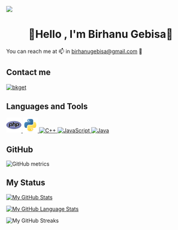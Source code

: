 ![](https://komarev.com/ghpvc/?username=birhanugebisa)

<h1 align="center"> 👋Hello , I'm Birhanu Gebisa🙏</h1>

 You can reach me at 📫 in birhanugebisa@gmail.com 📩

## Contact me
<p align="left">
<a href="https://linkedin.com/in/birhanugebisa27" target="blank"><img align="center" src="https://raw.githubusercontent.com/rahuldkjain/github-profile-readme-generator/master/src/images/icons/Social/linked-in-alt.svg" alt="bkget" height="30" width="40" /></a></p>

## Languages and Tools
<p align="left"> <a href="https://www.php.net" target="_blank" rel="noreferrer"> <img src="https://raw.githubusercontent.com/devicons/devicon/master/icons/php/php-original.svg" alt="php" width="40" height="40"/> </a>  <a href="https://www.python.org" target="_blank" rel="noreferrer"> <img src="https://raw.githubusercontent.com/devicons/devicon/master/icons/python/python-original.svg" alt="python" width="40" height="40"/> </a>
<a href="https://www.C++.org" target="_blank" rel="noreferrer"> <img src="https://raw.githubusercontent.com/devicons/devicon/master/icons/c++.svg" alt="C++" width="40" height="40"/> </a>
<a href="https://www.javascript.org" target="_blank" rel="noreferrer"> <img src="https://raw.githubusercontent.com/devicons/devicon/master/icons/javascript.svg" alt="JavaScript" width="40" height="40"/> </a>
<a href="https://www.java.org" target="_blank" rel="noreferrer"> <img src="https://raw.githubusercontent.com/devicons/devicon/master/icons/java.svg" alt="Java" width="40" height="40"/> </a>

## GitHub

![GitHub metrics](https://metrics.lecoq.io/birhanugebisa)

## My Status

[![My GitHub Stats](https://github-readme-stats.vercel.app/api/?username=birhanugebisa&count_private=true&theme=buefy&showicons=true)](https://github-readme-stats.vercel.app/api/?username=birhanugebisa&count_private=true&theme=buefy&showicons=true)

[![My GitHub Language Stats](https://github-readme-stats.vercel.app/api/top-langs/?username=birhanugebisa&langs_count=5&theme=buefy)](https://github-readme-stats.vercel.app/api/top-langs/?username=birhanugebisa&langs_count=5&theme=buefy)

![My GitHub Streaks](https://github-readme-streak-stats.herokuapp.com/?user=birhanugebisa&)

